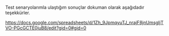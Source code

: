 Test senaryolarımla ulaştığım sonuçlar dokuman olarak aşağıdadır teşekkürler.



https://docs.google.com/spreadsheets/d/1Zh_9JpmqyuTJ_nrajF8jnUmsgIjTVO-PGcGCTE0juB8/edit?gid=0#gid=0
